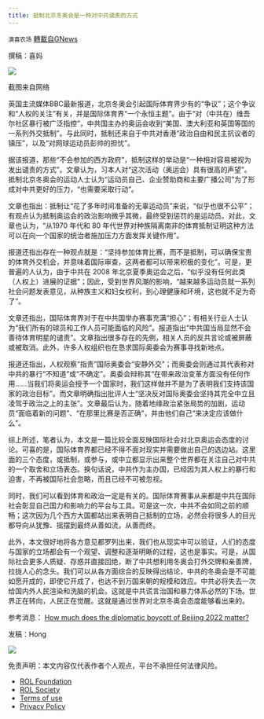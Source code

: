 ```yaml
---
title: 抵制北京冬奥会是一种对中共谴责的方式
---
```

`澳喜农场` [轉載自GNews](https://gnews.org/zh-hans/1756868/)

撰稿：喜妈

![](https://assets.gnews.org/wp-content/uploads/2021/12/Picture3-3.jpg)

截图来自网络

英国主流媒体BBC最新报道，北京冬奥会引起国际体育界少有的“争议”；这个争议和“人权的关注”有关，并是国际体育界“一个永恒主题”。由于“对（中共在）维吾尔社区暴行被广泛指控”，中共国主办的奥运会收到“美国、澳大利亚和英国等国的一系列外交抵制”。与此同时，抵制还来自于中共对香港“政治自由和民主抗议者的镇压”，以及“对网球运动员彭帅的担忧”。

据该报道，那些“不会参加的西方政府”，抵制这样的举动是“一种相对容易被视为发出谴责的方式”。文章认为，习本人对“这次活动（奥运会）具有很高的声望”。抵制北京冬奥会的运动人士认为“运动员自己、企业赞助商和主要广播公司”为了形成对中共更好的压力，“也需要采取行动”。

文章也指出：抵制让“花了多年时间准备的无辜运动员”来说，“似乎也很不公平”；有观点认为抵制奥运会的政治影响微乎其微，最终受到惩罚的是运动员。对此，文章也认为，“从1970 年代和 80 年代世界对种族隔离南非的体育抵制证明这种方法可以在向一个国家的统治者施加压力方面发挥关键作用”。

报道还指出存在一种观点就是：“坚持参加体育比赛，而不是抵制，可以确保宝贵的体育外交机会，并意味着国际审查，这两者都可以带来积极的变化”。可是，更普遍的人认为，由于中共在 2008 年北京夏季奥运会之后，“似乎没有任何此类（人权上）进展的证据”；因此，受到世界风潮的影响，“越来越多运动员就一系列社会问题发表意见，从种族主义和妇女权利，到心理健康和环境，这也就不足为奇了”。

文章还指出，国际体育界对于在中共国举办赛事充满“担心”；有相关行业人士认为“我们所有的球员和工作人员可能面临的风险”。报道指出“中共国当局显然不会善待体育明星的谴责”。文章指出很多存在的先例，相关人员的反共言论或被屏蔽或被取消。此外，许多人权组织也在恳求国际奥委会为赛事寻找新地点。

报道还指出，人权观察“指责”国际奥委会“安静外交”；而奥委会则通过其代表称对中共的暴行“不知道”或“不确定”。奥委会辩称其“在带来政治变革方面没有任何作用……当我们将奥运会授予一个国家时，我们这样做并不是为了表明我们支持该国家的政治目标”。而文章明确指出批评人士“坚决反对国际奥委会坚持其完全中立且凌驾于政治之上的主张”。文章最后认为，随着地缘政治紧张局势的加剧，运动员“面临着新的问题”、“在那里比赛是否正确”，并由他们自己“来决定应该做什么”。

综上所述，笔者认为，本文是一篇比较全面反映国际社会对北京奥运会态度的讨论。可喜的是，国际体育界都已经不得不面对现实并需要做出自己的选边站。这里面的三个态度，或抵制，或参与，或中立都显示出来整个世界都在关注自己对中共的一个取舍和立场表态。换句话说，中共作为主办国，已经因为其人权上的暴行和迫害，不再被国际社会忽略，而且已经不可被忽视。

同时，我们可以看到体育和政治一定是有关的。国际体育赛事从来都是中共在国际社会彰显自己国力和影响力的平台与工具。可是这一次，中共不会如同之前的顺畅；这次因为几个西方大国都站出来表明自己抵制的立场，必然会将很多人的目光都导向从犹豫、摇摆到最终从善如流，从善而终。

此外，本文很好地将各方意见都罗列出来，我们也从现实中可以验证，人们的态度与国家的立场都会有一个观望、调整和逐渐明晰的过程，这也是事实。可是，从国际社会更多人质疑、存惑并直接回绝，断了中共想利用冬奥会打外交牌和亲善牌，拉拢人心的念头。我们可以从各方面综合的反映得出结论，中共的冬奥会是不可能如愿开成的，即使它开成了，也达不到万国来朝的规模和效应。中共必将失去一次给国内外人民渲染和洗脑的机会。这就是中共谎言治国和暴力体系必然的下场。世界正在转向，人民正在觉醒。这就是通过世界对北京冬奥会态度能够看出来的。

参考消息：
[How much does the diplomatic boycott of Beijing 2022 matter?](https://www.bbc.com/news/world-59646231)

发稿：Hong

![](https://assets.gnews.org/wp-content/uploads/2021/12/澳喜图标2-1-1.jpg)



 

免责声明：本文内容仅代表作者个人观点，平台不承担任何法律风险。

- [ROL Foundation](https://rolfoundation.org/)
- [ROL Society](https://rolsociety.org/)
- [Terms of use](https://gnews.org/terms-of-use-3/)
- [Privacy Policy](https://gnews.org/privacy-policy/)
